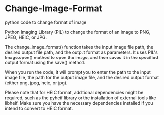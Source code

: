 # Change-Image-Format
python code to change format of image 

Python Imaging Library (PIL) to change the format of an image to PNG, JPEG, HEIC, or JPG.

The change_image_format() function takes the input image file path, the desired output file path, and the output format as parameters. It uses PIL's Image.open() method to open the image, and then saves it in the specified output format using the save() method.

When you run the code, it will prompt you to enter the path to the input image file, the path for the output image file, and the desired output format (either png, jpeg, heic, or jpg).

Please note that for HEIC format, additional dependencies might be required, such as the pyheif library or the installation of external tools like libheif. Make sure you have the necessary dependencies installed if you intend to convert to HEIC format.

